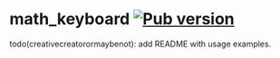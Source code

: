 # math_keyboard [![Pub version](https://img.shields.io/pub/v/math_keyboard.svg)](https://pub.dev/packages/math_keyboard)

todo(creativecreatorormaybenot): add README with usage examples.
